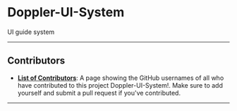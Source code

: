 # Doppler-UI-System
UI guide system


---

## Contributors
* [**List of Contributors**](Contributors.md): A page showing the GitHub usernames of all who have contributed to this project Doppler-UI-System!. Make sure to add yourself and submit a pull request if you've contributed.

---

